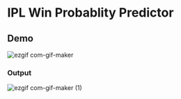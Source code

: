 # IPL Win Probablity Predictor


## Demo
![ezgif com-gif-maker](https://user-images.githubusercontent.com/55491344/143382494-5876a794-ac8d-4689-b7a2-546652fdd8ef.gif)

### Output

![ezgif com-gif-maker (1)](https://user-images.githubusercontent.com/55491344/143383574-18a849aa-d336-40ef-9b85-6ad82a76a0af.gif)


